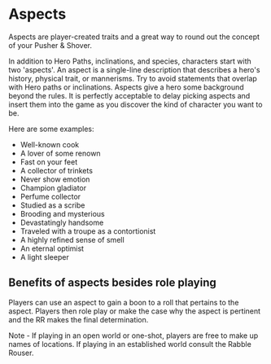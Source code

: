 # Aspects

Aspects are player-created traits and a great way to round out the concept of your Pusher & Shover.

In addition to Hero Paths, inclinations, and species, characters start with two 'aspects'. An aspect is a single-line description that describes a hero's history, physical trait, or mannerisms. Try to avoid statements that overlap with Hero paths or inclinations. Aspects give a hero some background beyond the rules. It is perfectly acceptable to delay picking aspects and insert them into the game as you discover the kind of character you want to be.

Here are some examples:

- Well-known cook
- A lover of some renown
- Fast on your feet
- A collector of trinkets
- Never show emotion
- Champion gladiator
- Perfume collector
- Studied as a scribe
- Brooding and mysterious
- Devastatingly handsome
- Traveled with a troupe as a contortionist
- A highly refined sense of smell
- An eternal optimist
- A light sleeper

## Benefits of aspects besides role playing

Players can use an aspect to gain a boon to a roll that pertains to the aspect. Players then role play or make the case why the aspect is pertinent and the RR makes the final determination.

Note - If playing in an open world or one-shot, players are free to make up names of locations. If playing in an established world consult the Rabble Rouser.